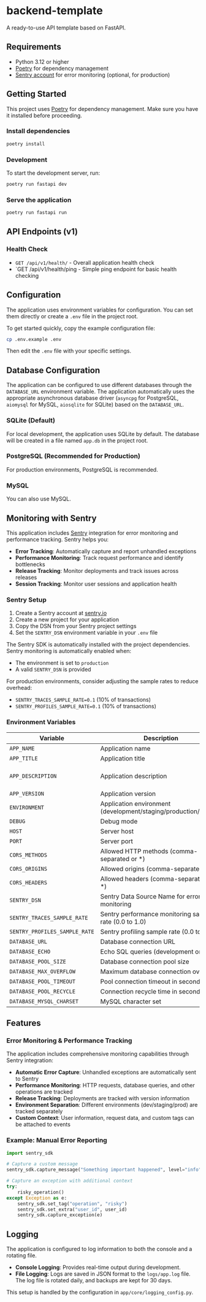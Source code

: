 # backend-template

A ready-to-use API template based on FastAPI.

## Requirements

- Python 3.12 or higher
- [Poetry](https://python-poetry.org/) for dependency management
- [Sentry account](https://sentry.io/) for error monitoring (optional, for production)

## Getting Started

This project uses [Poetry](https://python-poetry.org/) for dependency management.
Make sure you have it installed before proceeding.

### Install dependencies

```bash
poetry install
```

### Development

To start the development server, run:

```bash
poetry run fastapi dev
```

### Serve the application

```bash
poetry run fastapi run
```

## API Endpoints (v1)

### Health Check

- `GET /api/v1/health/` - Overall application health check
- `GET /api/v1/health/ping - Simple ping endpoint for basic health checking

## Configuration

The application uses environment variables for configuration. You can set them directly or create a `.env` file in the project root.

To get started quickly, copy the example configuration file:

```bash
cp .env.example .env
```

Then edit the `.env` file with your specific settings.

## Database Configuration

The application can be configured to use different databases through the `DATABASE_URL` environment variable.
The application automatically uses the appropriate asynchronous database driver (`asyncpg` for PostgreSQL, `aiomysql` for MySQL, `aiosqlite` for SQLite) based on the `DATABASE_URL`.

### SQLite (Default)

For local development, the application uses SQLite by default. The database will be created in a file named `app.db` in the project root.

### PostgreSQL (Recommended for Production)

For production environments, PostgreSQL is recommended.

### MySQL

You can also use MySQL.

## Monitoring with Sentry

This application includes [Sentry](https://sentry.io/) integration for error monitoring and performance tracking. Sentry helps you:

- **Error Tracking**: Automatically capture and report unhandled exceptions
- **Performance Monitoring**: Track request performance and identify bottlenecks
- **Release Tracking**: Monitor deployments and track issues across releases
- **Session Tracking**: Monitor user sessions and application health

### Sentry Setup

1. Create a Sentry account at [sentry.io](https://sentry.io/)
2. Create a new project for your application
3. Copy the DSN from your Sentry project settings
4. Set the `SENTRY_DSN` environment variable in your `.env` file

The Sentry SDK is automatically installed with the project dependencies. Sentry monitoring is automatically enabled when:

- The environment is set to `production`
- A valid `SENTRY_DSN` is provided

For production environments, consider adjusting the sample rates to reduce overhead:

- `SENTRY_TRACES_SAMPLE_RATE=0.1` (10% of transactions)
- `SENTRY_PROFILES_SAMPLE_RATE=0.1` (10% of transactions)

### Environment Variables

| Variable                      | Description                                                      | Default                                                            | Required |
| ----------------------------- | ---------------------------------------------------------------- | ------------------------------------------------------------------ | -------- |
| `APP_NAME`                    | Application name                                                 | "Backend Template API"                                             | No       |
| `APP_TITLE`                   | Application title                                                | "Backend Template API"                                             | No       |
| `APP_DESCRIPTION`             | Application description                                          | "A production-ready FastAPI backend template with LLM integration" | No       |
| `APP_VERSION`                 | Application version                                              | "0.1.0"                                                            | No       |
| `ENVIRONMENT`                 | Application environment (development/staging/production/testing) | "development"                                                      | No       |
| `DEBUG`                       | Debug mode                                                       | `True`                                                             | No       |
| `HOST`                        | Server host                                                      | "0.0.0.0"                                                          | No       |
| `PORT`                        | Server port                                                      | 8000                                                               | No       |
| `CORS_METHODS`                | Allowed HTTP methods (comma-separated or \*)                     | \*                                                                 | No       |
| `CORS_ORIGINS`                | Allowed origins (comma-separated or \*)                          | \*                                                                 | No       |
| `CORS_HEADERS`                | Allowed headers (comma-separated or \*)                          | \*                                                                 | No       |
| `SENTRY_DSN`                  | Sentry Data Source Name for error monitoring                     | None                                                               | No       |
| `SENTRY_TRACES_SAMPLE_RATE`   | Sentry performance monitoring sample rate (0.0 to 1.0)           | 1.0                                                                | No       |
| `SENTRY_PROFILES_SAMPLE_RATE` | Sentry profiling sample rate (0.0 to 1.0)                        | 1.0                                                                | No       |
| `DATABASE_URL`                | Database connection URL                                          | `sqlite+aiosqlite:///./app.db`                                     | No       |
| `DATABASE_ECHO`               | Echo SQL queries (development only)                              | `False`                                                            | No       |
| `DATABASE_POOL_SIZE`          | Database connection pool size                                    | `20`                                                               | No       |
| `DATABASE_MAX_OVERFLOW`       | Maximum database connection overflow                             | `30`                                                               | No       |
| `DATABASE_POOL_TIMEOUT`       | Pool connection timeout in seconds                               | `30`                                                               | No       |
| `DATABASE_POOL_RECYCLE`       | Connection recycle time in seconds                               | `3600`                                                             | No       |
| `DATABASE_MYSQL_CHARSET`      | MySQL character set                                              | `utf8mb4`                                                          | No       |

## Features

### Error Monitoring & Performance Tracking

The application includes comprehensive monitoring capabilities through Sentry integration:

- **Automatic Error Capture**: Unhandled exceptions are automatically sent to Sentry
- **Performance Monitoring**: HTTP requests, database queries, and other operations are tracked
- **Release Tracking**: Deployments are tracked with version information
- **Environment Separation**: Different environments (dev/staging/prod) are tracked separately
- **Custom Context**: User information, request data, and custom tags can be attached to events

### Example: Manual Error Reporting

```python
import sentry_sdk

# Capture a custom message
sentry_sdk.capture_message("Something important happened", level="info")

# Capture an exception with additional context
try:
    risky_operation()
except Exception as e:
    sentry_sdk.set_tag("operation", "risky")
    sentry_sdk.set_extra("user_id", user_id)
    sentry_sdk.capture_exception(e)
```

## Logging

The application is configured to log information to both the console and a rotating file.

- **Console Logging**: Provides real-time output during development.
- **File Logging**: Logs are saved in JSON format to the `logs/app.log` file. The log file is rotated daily, and backups are kept for 30 days.

This setup is handled by the configuration in `app/core/logging_config.py`.

